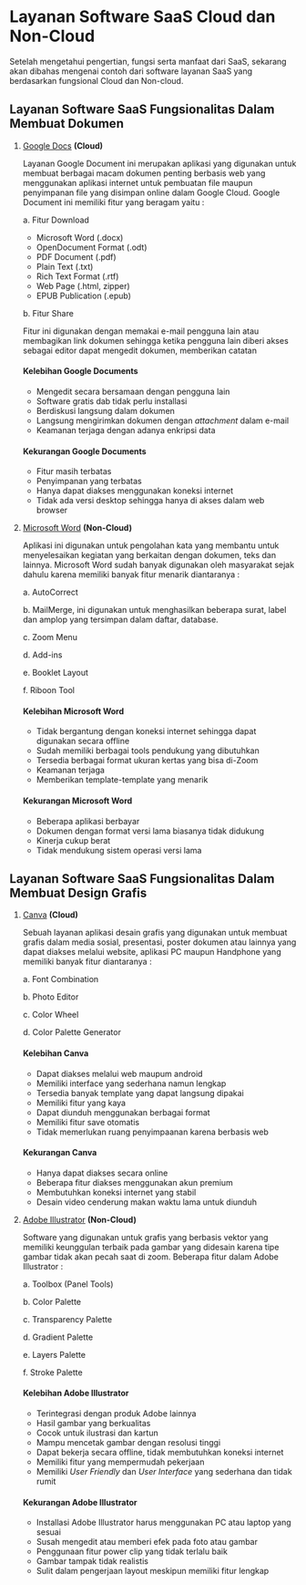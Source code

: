 # Layanan Software SaaS Cloud dan Non-Cloud
Setelah mengetahui pengertian, fungsi serta manfaat dari SaaS, sekarang akan dibahas mengenai contoh dari software layanan SaaS yang berdasarkan fungsional Cloud dan Non-cloud.

## Layanan Software SaaS Fungsionalitas Dalam Membuat Dokumen
1. [Google Docs](https://www.google.com/docs/about/) **(Cloud)**

   Layanan Google Document ini merupakan aplikasi yang digunakan untuk membuat berbagai macam dokumen penting berbasis web yang menggunakan aplikasi internet untuk pembuatan file maupun penyimpanan file yang disimpan online dalam Google Cloud. Google Document ini memiliki fitur yang beragam yaitu :
   
   
   a. Fitur Download
      
      - Microsoft Word (.docx)
      - OpenDocument Format (.odt)
      - PDF Document (.pdf)
      - Plain Text (.txt)
      - Rich Text Format (.rtf)
      - Web Page (.html, zipper)
      - EPUB Publication (.epub)
   
   
   b. Fitur Share
               
      Fitur ini digunakan dengan memakai e-mail pengguna lain atau membagikan link dokumen sehingga ketika pengguna lain diberi akses sebagai editor dapat mengedit dokumen, memberikan catatan

    #### Kelebihan Google Documents

      - Mengedit secara bersamaan dengan pengguna lain
      - Software gratis dab tidak perlu installasi
      - Berdiskusi langsung dalam dokumen
      - Langsung mengirimkan dokumen dengan *attachment* dalam e-mail
      - Keamanan terjaga dengan adanya enkripsi data

    #### Kekurangan Google Documents

      - Fitur masih terbatas
      - Penyimpanan yang terbatas
      - Hanya dapat diakses menggunakan koneksi internet
      - Tidak ada versi desktop sehingga hanya di akses dalam web browser


2. [Microsoft Word](https://www.microsoft.com/en-us/microsoft-365/word?activetab=tabs%3afaqheaderregion3) **(Non-Cloud)**

  
   Aplikasi ini digunakan untuk pengolahan kata yang membantu untuk menyelesaikan kegiatan yang berkaitan dengan dokumen, teks dan lainnya. Microsoft Word sudah banyak digunakan oleh masyarakat sejak dahulu karena memiliki banyak fitur menarik diantaranya :

   
   a. AutoCorrect
   
   b. MailMerge, ini digunakan untuk menghasilkan beberapa surat, label dan amplop yang tersimpan dalam daftar, database.
   
   c. Zoom Menu
   
   d. Add-ins
   
   e. Booklet Layout
   
   f. Riboon Tool
    
     #### Kelebihan Microsoft Word
      - Tidak bergantung dengan koneksi internet sehingga dapat digunakan secara offline
      - Sudah memiliki berbagai tools pendukung yang dibutuhkan
      - Tersedia berbagai format ukuran kertas yang bisa di-Zoom
      - Keamanan terjaga
      - Memberikan template-template yang menarik

     #### Kekurangan Microsoft Word
      - Beberapa aplikasi berbayar 
      - Dokumen dengan format versi lama biasanya tidak didukung
      - Kinerja cukup berat
      - Tidak mendukung sistem operasi versi lama
## Layanan Software SaaS Fungsionalitas Dalam Membuat Design Grafis
1. [Canva](https://www.canva.com/id_id/) **(Cloud)**
   
   Sebuah layanan aplikasi desain grafis yang digunakan untuk membuat grafis dalam media sosial, presentasi, poster dokumen atau lainnya yang dapat diakses melalui website, aplikasi PC maupun Handphone yang memiliki banyak fitur diantaranya :
   
   a. Font Combination
   
   b. Photo Editor
   
   c. Color Wheel
   
   d. Color Palette Generator
   
    #### Kelebihan Canva
      - Dapat diakses melalui web maupum android
      - Memiliki interface yang sederhana namun lengkap
      - Tersedia banyak template yang dapat langsung dipakai
      - Memiliki fitur yang kaya
      - Dapat diunduh menggunakan berbagai format
      - Memiliki fitur save otomatis
      - Tidak memerlukan ruang penyimpaanan karena berbasis web

    #### Kekurangan Canva
      - Hanya dapat diakses secara online
      - Beberapa fitur diakses menggunakan akun premium
      - Membutuhkan koneksi internet yang stabil
      - Desain video cenderung makan waktu lama untuk diunduh

2. [Adobe Illustrator](https://www.adobe.com/products/illustrator/free-trial-download.html) **(Non-Cloud)**
  
    
    Software yang digunakan untuk grafis yang berbasis vektor yang memiliki keunggulan terbaik pada gambar yang didesain karena tipe gambar tidak akan pecah saat di zoom. Beberapa fitur dalam Adobe Illustrator :

   a. Toolbox (Panel Tools) 
   
   b. Color Palette

   c. Transparency Palette

   d. Gradient Palette

   e. Layers Palette
   
   f. Stroke Palette
   
   #### Kelebihan Adobe Illustrator
   
   - Terintegrasi dengan produk Adobe lainnya
   - Hasil gambar yang berkualitas
   - Cocok untuk ilustrasi dan kartun
   - Mampu mencetak gambar dengan resolusi tinggi
   - Dapat bekerja secara offline, tidak membutuhkan koneksi internet
   - Memiliki fitur yang mempermudah pekerjaan
   - Memiliki *User Friendly* dan *User Interface* yang sederhana dan tidak rumit
 
   #### Kekurangan Adobe Illustrator
   
   - Installasi Adobe Illustrator harus menggunakan PC atau laptop yang sesuai
   - Susah mengedit atau memberi efek pada foto atau gambar
   - Penggunaan fitur power clip yang tidak terlalu baik
   - Gambar tampak tidak realistis
   - Sulit dalam pengerjaan layout meskipun memiliki fitur lengkap 
